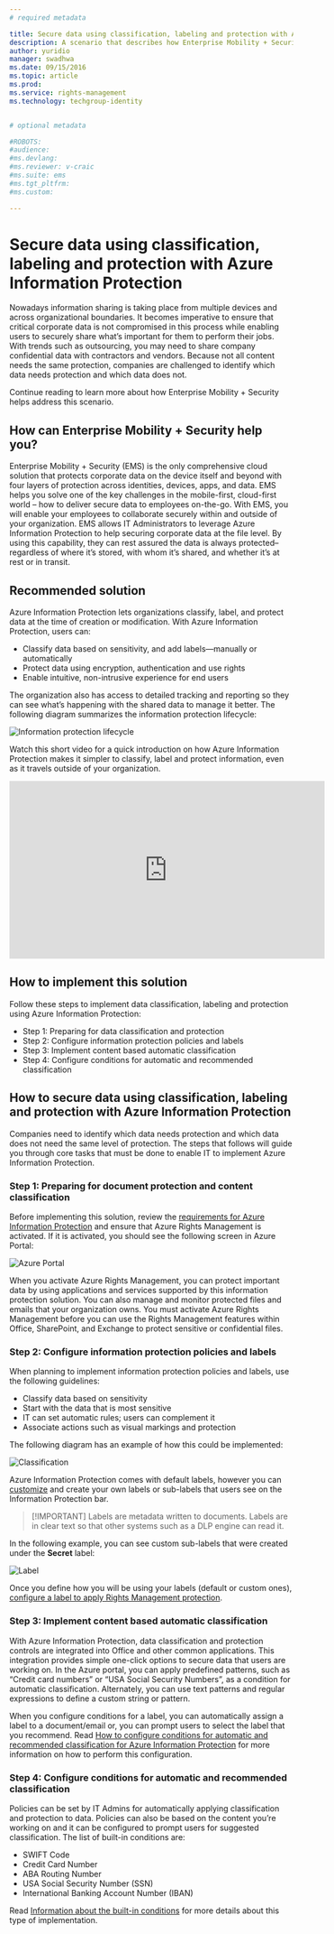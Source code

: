 ```yaml
---
# required metadata

title: Secure data using classification, labeling and protection with Azure Information Protection | Azure Information Protection
description: A scenario that describes how Enterprise Mobility + Security can be used to classify, label and protect data by leveraging Microsoft Azure Information Protection capabilities.
author: yuridio
manager: swadhwa
ms.date: 09/15/2016
ms.topic: article
ms.prod:
ms.service: rights-management
ms.technology: techgroup-identity


# optional metadata

#ROBOTS:
#audience:
#ms.devlang:
#ms.reviewer: v-craic
#ms.suite: ems
#ms.tgt_pltfrm:
#ms.custom:

---
```


# Secure data using classification, labeling and protection with Azure Information Protection 

Nowadays information sharing is taking place from multiple devices and across organizational boundaries.  It becomes imperative to ensure that critical corporate data is not compromised in this process while enabling users to securely share what’s important for them to perform their jobs. With trends such as outsourcing, you may need to share company confidential data with contractors and vendors. Because not all content needs the same protection, companies are challenged to identify which data needs protection and which data does not.

Continue reading to learn more about how Enterprise Mobility + Security helps address this scenario.

## How can Enterprise Mobility + Security help you?
 
Enterprise Mobility + Security (EMS) is the only comprehensive cloud solution that protects corporate data on the device itself and beyond with four layers of protection across identities, devices, apps, and data. EMS helps you solve one of the key challenges in the mobile-first, cloud-first world – how to deliver secure data to employees on-the-go. With EMS, you will enable your employees to collaborate securely within and outside of your organization. EMS allows IT Administrators to leverage Azure Information Protection to help securing corporate data at the file level. By using this capability, they can rest assured the data is always protected–regardless of where it’s stored, with whom it’s shared, and whether it’s at rest or in transit. 

## Recommended solution

Azure Information Protection lets organizations classify, label, and protect data at the time of creation or modification. With Azure Information Protection, users can:

- Classify data based on sensitivity, and add labels—manually or automatically
- Protect data using encryption, authentication and use rights
- Enable intuitive, non-intrusive experience for end users

The organization also has access to detailed tracking and reporting so they can see what’s happening with the shared data to manage it better. The following diagram summarizes the information protection lifecycle:

![Information protection lifecycle](../media/infoprotect-secure-classify-scenario-fig1.png)

Watch this short video for a quick introduction on how Azure Information Protection makes it simpler to classify, label and protect information, even as it travels outside of your organization.

<iframe src="https://channel9.msdn.com/Shows/Mechanics/An-Introduction-to-Microsoft-Azure-Information-Protection/player" width="560" height="315" allowFullScreen frameBorder="0"></iframe>

## How to implement this solution

Follow these steps to implement data classification, labeling and protection using Azure Information Protection:

- Step 1: Preparing for data classification and protection
- Step 2: Configure information protection policies and labels
- Step 3: Implement content based automatic classification
- Step 4: Configure conditions for automatic and recommended classification

## How to secure data using classification, labeling and protection with Azure Information Protection

Companies need to identify which data needs protection and which data does not need the same level of protection. The steps that follows will guide you through core tasks that must be done to enable IT to implement Azure Information Protection.

### Step 1: Preparing for document protection and content classification

Before implementing this solution, review the [requirements for Azure Information Protection](requirements-azure-infoprotect.md) and ensure that Azure Rights Management is activated. If it is activated, you should see the following screen in Azure Portal:

![Azure Portal](../media/infoprotect-secure-classify-scenario-fig2.png)

When you activate Azure Rights Management, you can protect important data by using applications and services supported by this information protection solution. You can also manage and monitor protected files and emails that your organization owns. You must activate Azure Rights Management before you can use the Rights Management features within Office, SharePoint, and Exchange to protect sensitive or confidential files.

### Step 2: Configure information protection policies and labels

When planning to implement information protection policies and labels, use the following guidelines:

- Classify data based on sensitivity
- Start with the data that is most sensitive
- IT can set automatic rules; users can complement it 
- Associate actions such as visual markings and protection

The following diagram has an example of how this could be implemented:

![Classification](../media/infoprotect-secure-classify-scenario-fig3.png)

Azure Information Protection comes with default labels, however you can [customize](configure-policy-new-label.md) and create your own labels or sub-labels that users see on the Information Protection bar. 

> [!IMPORTANT] Labels are metadata written to documents. Labels are in clear text so that other systems such as a DLP engine can read it.

In the following example, you can see custom sub-labels that were created under the **Secret** label:

![Label](../media/infoprotect-secure-classify-scenario-fig4.png)

Once you define how you will be using your labels (default or custom ones), [configure a label to apply Rights Management protection](configure-policy-protection.md#to-configure-a-label-to-apply-rights-management-protection). 

### Step 3: Implement content based automatic classification

With Azure Information Protection, data classification and protection controls are integrated into Office and other common applications. This integration provides simple one-click options to secure data that users are working on. In the Azure portal, you can apply predefined patterns, such as “Credit card numbers” or “USA Social Security Numbers”, as a condition for automatic classification. Alternately, you can use text patterns and regular expressions to define a custom string or pattern.

When you configure conditions for a label, you can automatically assign a label to a document/email or, you can prompt users to select the label that you recommend. Read [How to configure conditions for automatic and recommended classification for Azure Information Protection](configure-policy-classification.md) for more information on how to perform this configuration.


### Step 4: Configure conditions for automatic and recommended classification

Policies can be set by IT Admins for automatically applying classification and protection to data. Policies can also be based on the content you’re working on and it can be configured to prompt users for suggested classification. The list of built-in conditions are:

- SWIFT Code
- Credit Card Number
- ABA Routing Number
- USA Social Security Number (SSN)
- International Banking Account Number (IBAN)

Read [Information about the built-in conditions](configure-policy-classification.md#information-about-the-built-in-conditions) for more details about this type of implementation.
